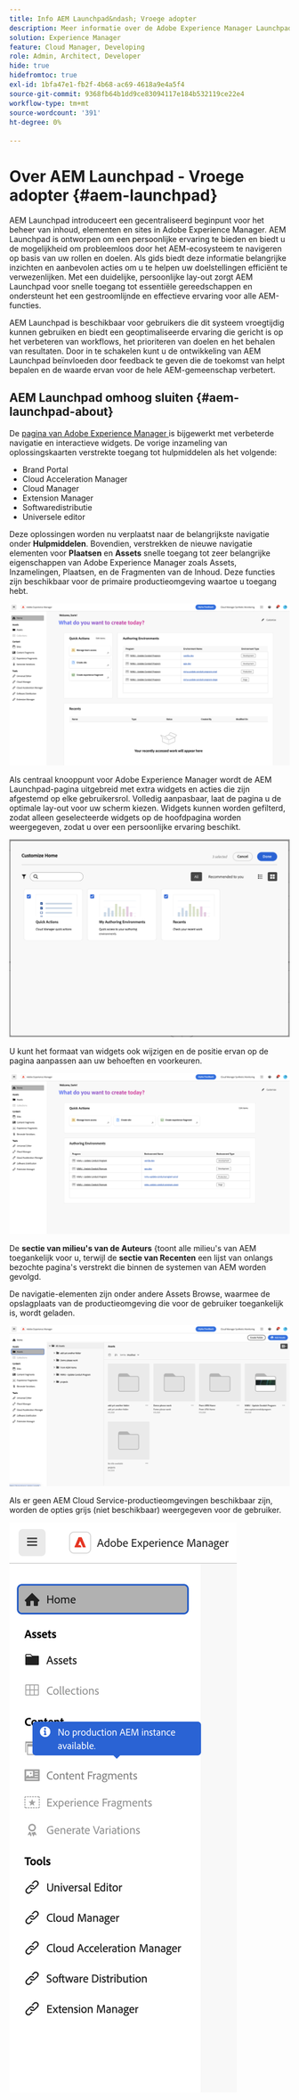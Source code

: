 ```yaml
---
title: Info AEM Launchpad&ndash; Vroege adopter
description: Meer informatie over de Adobe Experience Manager Launchpad-pagina.
solution: Experience Manager
feature: Cloud Manager, Developing
role: Admin, Architect, Developer
hide: true
hidefromtoc: true
exl-id: 1bfa47e1-fb2f-4b68-ac69-4618a9e4a5f4
source-git-commit: 9368fb64b1dd9ce83094117e184b532119ce22e4
workflow-type: tm+mt
source-wordcount: '391'
ht-degree: 0%

---
```


# Over AEM Launchpad - Vroege adopter {#aem-launchpad}

AEM Launchpad introduceert een gecentraliseerd beginpunt voor het beheer van inhoud, elementen en sites in Adobe Experience Manager. AEM Launchpad is ontworpen om een persoonlijke ervaring te bieden en biedt u de mogelijkheid om probleemloos door het AEM-ecosysteem te navigeren op basis van uw rollen en doelen. Als gids biedt deze informatie belangrijke inzichten en aanbevolen acties om u te helpen uw doelstellingen efficiënt te verwezenlijken. Met een duidelijke, persoonlijke lay-out zorgt AEM Launchpad voor snelle toegang tot essentiële gereedschappen en ondersteunt het een gestroomlijnde en effectieve ervaring voor alle AEM-functies.

AEM Launchpad is beschikbaar voor gebruikers die dit systeem vroegtijdig kunnen gebruiken en biedt een geoptimaliseerde ervaring die gericht is op het verbeteren van workflows, het prioriteren van doelen en het behalen van resultaten. Door in te schakelen kunt u de ontwikkeling van AEM Launchpad beïnvloeden door feedback te geven die de toekomst van helpt bepalen en de waarde ervan voor de hele AEM-gemeenschap verbetert.

## AEM Launchpad omhoog sluiten {#aem-launchpad-about}

De [ pagina van Adobe Experience Manager ](https://experience.adobe.com/#/experiencemanager) is bijgewerkt met verbeterde navigatie en interactieve widgets. De vorige inzameling van oplossingskaarten verstrekte toegang tot hulpmiddelen als het volgende:

* Brand Portal
* Cloud Acceleration Manager
* Cloud Manager
* Extension Manager
* Softwaredistributie
* Universele editor

Deze oplossingen worden nu verplaatst naar de belangrijkste navigatie onder **Hulpmiddelen**. Bovendien, verstrekken de nieuwe navigatie elementen voor **Plaatsen** en **Assets** snelle toegang tot zeer belangrijke eigenschappen van Adobe Experience Manager zoals Assets, Inzamelingen, Plaatsen, en de Fragmenten van de Inhoud. Deze functies zijn beschikbaar voor de primaire productieomgeving waartoe u toegang hebt.

![ AEM Launchpad milieu&#39;s ](/help/implementing/cloud-manager/assets/aem-launchpad-author-environments.png)

Als centraal knooppunt voor Adobe Experience Manager wordt de AEM Launchpad-pagina uitgebreid met extra widgets en acties die zijn afgestemd op elke gebruikersrol. Volledig aanpasbaar, laat de pagina u de optimale lay-out voor uw scherm kiezen. Widgets kunnen worden gefilterd, zodat alleen geselecteerde widgets op de hoofdpagina worden weergegeven, zodat u over een persoonlijke ervaring beschikt.

![ AEM Launchpad aangepaste ](/help/implementing/cloud-manager/assets/aem-launchpad-custom.png)

U kunt het formaat van widgets ook wijzigen en de positie ervan op de pagina aanpassen aan uw behoeften en voorkeuren.

![ AEM Launchpad widgets ](/help/implementing/cloud-manager/assets/aem-launchpad-widgets.png)

De **sectie van milieu&#39;s van de Auteurs** {toont alle milieu&#39;s van AEM toegankelijk voor u, terwijl de **sectie van Recenten** een lijst van onlangs bezochte pagina&#39;s verstrekt die binnen de systemen van AEM worden gevolgd.

De navigatie-elementen zijn onder andere Assets Browse, waarmee de opslagplaats van de productieomgeving die voor de gebruiker toegankelijk is, wordt geladen.

![ de navigatie elementen van AEM Launchpad ](/help/implementing/cloud-manager/assets/aem-launchpad-navigation.png)

Als er geen AEM Cloud Service-productieomgevingen beschikbaar zijn, worden de opties grijs (niet beschikbaar) weergegeven voor de gebruiker.

![ AEM Launchpad op productiemilieu&#39;s ](/help/implementing/cloud-manager/assets/aem-launchpad-no-prod-environs.png)



